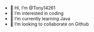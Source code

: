 - 👋 Hi, I’m @Tony14261
- 👀 I’m interested in coding
- 🌱 I’m currently learning Java
- 💞️ I’m looking to collaborate on Github

<!---
Tony14261/Tony14261 is a ✨ special ✨ repository because its `README.md` (this file) appears on your GitHub profile.
You can click the Preview link to take a look at your changes.
--->
